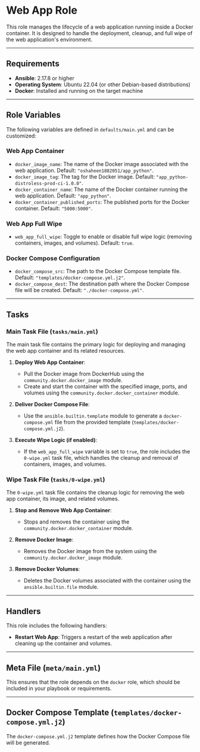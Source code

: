 # Web App Role

This role manages the lifecycle of a web application running inside a Docker container. It is designed to handle the deployment, cleanup, and full wipe of the web application's environment.

---

## Requirements

- **Ansible**: 2.17.8 or higher
- **Operating System**: Ubuntu 22.04 (or other Debian-based distributions)
- **Docker**: Installed and running on the target machine

---

## Role Variables

The following variables are defined in `defaults/main.yml` and can be customized:

### Web App Container

- `docker_image_name`: The name of the Docker image associated with the web application. Default: `"oshaheen1882051/app_python"`.
- `docker_image_tag`: The tag for the Docker image. Default: `"app_python-distroless-prod-ci-1.0.0"`.
- `docker_container_name`: The name of the Docker container running the web application. Default: `"app_python"`.
- `docker_container_published_ports`: The published ports for the Docker container. Default: `"5000:5000"`.

### Web App Full Wipe

- `web_app_full_wipe`: Toggle to enable or disable full wipe logic (removing containers, images, and volumes). Default: `true`.

### Docker Compose Configuration

- `docker_compose_src`: The path to the Docker Compose template file. Default: `"templates/docker-compose.yml.j2"`.
- `docker_compose_dest`: The destination path where the Docker Compose file will be created. Default: `"./docker-compose.yml"`.

---

## Tasks

### Main Task File (`tasks/main.yml`)

The main task file contains the primary logic for deploying and managing the web app container and its related resources.

1. **Deploy Web App Container**:
   - Pull the Docker image from DockerHub using the `community.docker.docker_image` module.
   - Create and start the container with the specified image, ports, and volumes using the `community.docker.docker_container` module.

2. **Deliver Docker Compose File**:
   - Use the `ansible.builtin.template` module to generate a `docker-compose.yml` file from the provided template (`templates/docker-compose.yml.j2`).

3. **Execute Wipe Logic (if enabled)**:
   - If the `web_app_full_wipe` variable is set to `true`, the role includes the `0-wipe.yml` task file, which handles the cleanup and removal of containers, images, and volumes.

### Wipe Task File (`tasks/0-wipe.yml`)

The `0-wipe.yml` task file contains the cleanup logic for removing the web app container, its image, and related volumes.

1. **Stop and Remove Web App Container**:
   - Stops and removes the container using the `community.docker.docker_container` module.

2. **Remove Docker Image**:
   - Removes the Docker image from the system using the `community.docker.docker_image` module.

3. **Remove Docker Volumes**:
   - Deletes the Docker volumes associated with the container using the `ansible.builtin.file` module.

---

## Handlers

This role includes the following handlers:

- **Restart Web App**: Triggers a restart of the web application after cleaning up the container and volumes.

---

## Meta File (`meta/main.yml`)

This ensures that the role depends on the `docker` role, which should be included in your playbook or requirements.

---

## Docker Compose Template (`templates/docker-compose.yml.j2`)

The `docker-compose.yml.j2` template defines how the Docker Compose file will be generated.
